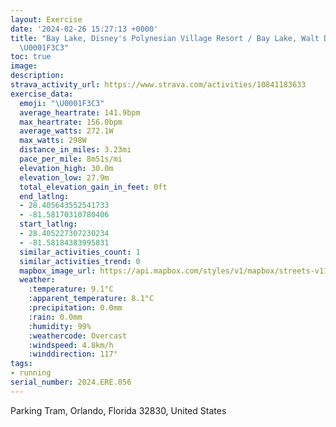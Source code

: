 ```yaml
---
layout: Exercise
date: '2024-02-26 15:27:13 +0000'
title: "Bay Lake, Disney's Polynesian Village Resort / Bay Lake, Walt Disney World
  \U0001F3C3"
toc: true
image:
description:
strava_activity_url: https://www.strava.com/activities/10841183633
exercise_data:
  emoji: "\U0001F3C3"
  average_heartrate: 141.9bpm
  max_heartrate: 156.0bpm
  average_watts: 272.1W
  max_watts: 298W
  distance_in_miles: 3.23mi
  pace_per_mile: 8m51s/mi
  elevation_high: 30.0m
  elevation_low: 27.9m
  total_elevation_gain_in_feet: 0ft
  end_latlng:
  - 28.405643552541733
  - -81.58170310780406
  start_latlng:
  - 28.405227307230234
  - -81.58184383995831
  similar_activities_count: 1
  similar_activities_trend: 0
  mapbox_image_url: https://api.mapbox.com/styles/v1/mapbox/streets-v11/static/path-5+787af2-1.0(uvjlDp%60%7DpN%5BfBBZALUvAS%7CACHU%5C%40%5CAJGHQJCHHp%40JP%40FE~A%3FRFTAJMd%40GDQ%3FGHGd%40EHIDY%40YHIYKIYEY%40CA%3FIP_A%3FOIIm%40KGGIYGG%7D%40OE%40IJG%40gAWm%40KGCCEDGFNJDhARH%3FFC%40m%40A%5D%40%5BOg%40F%5DH%7DAEQOSMKk%40Aw%40%5DMQAKBQJMNGnA%5Dd%40IRIROLQRaAZi%40Na%40RcAHKXKH%40NFLRRp%40FDHBZA%5CQlA%5DNAHB%60%40%5CHP%40J%3FTKr%40KtA%3FFD%40R_%40l%40%5B%5EEPK~AGJCBI%3FUD_%40%40u%40%40IFGH%40DDVb%40%60%40%5Cf%40Xj%40N%60%40FT%3F%5EIZB~ACh%40Ir%40E%7C%40OfBa%40jAg%40jCkA%7CCcB%7CA_Ar%40u%40BENb%40TXd%40h%40FPAt%40ERy%40nAk%40nAk%40~%40UViFfEa%40Xo%40%5CiBz%40%7B%40VsAZyBZc%40BOAGEES%3FaACwBB%7BDE_%40GAQDa%40%3FuAQk%40Q_Am%40ICO%3Fa%40HEPCdAGNC%3FaACg%40%40OPa%40HOF%5DTILo%40nEGPS%5CCZOZGV%40d%40DPJPDb%40ARGf%40Br%40Mf%40%5BLKr%40EFE%40k%40Ag%40YWCQ%40GA%3FIN%7B%40%3FUGE%5DEOIGIGWGG%5BG_%40CG%40KJK%3Fg%40OaAQOM%3FMDNHFhAVRABABw%40Eq%40G%5DD_%40D_BEWSWIC_%40AQCo%40%5BMS%3FSHQNKfASl%40OZM),pin-s-s+e5b22e(-81.58233,28.40443),pin-s-f+89ae00(-81.58284999999997,28.406629999999982)/auto/800x800?access_token=pk.eyJ1Ijoiam9zaGJlY2ttYW4iLCJhIjoiY205eWR2aDd1MWZ6djJrbXc4a3M0bWZleiJ9.XiG9OWkNcZk2QzjJbxLB4A
  weather:
    :temperature: 9.1°C
    :apparent_temperature: 8.1°C
    :precipitation: 0.0mm
    :rain: 0.0mm
    :humidity: 99%
    :weathercode: Overcast
    :windspeed: 4.8km/h
    :winddirection: 117°
tags:
- running
serial_number: 2024.ERE.056
---
```

Parking Tram, Orlando, Florida 32830, United States
